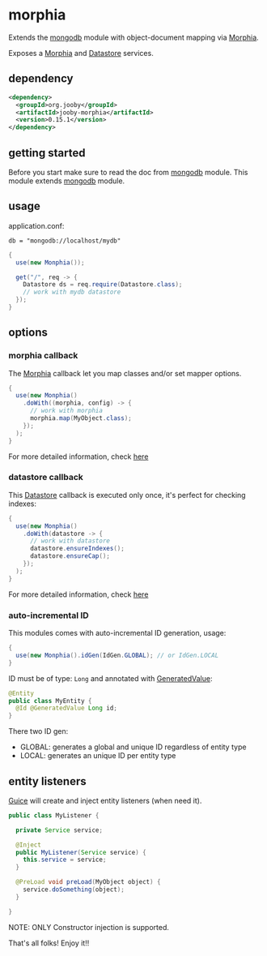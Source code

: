 # morphia

Extends the [mongodb](https://github.com/jooby-project/jooby/tree/master/jooby-mongodb) module with object-document mapping via [Morphia](https://github.com/mongodb/morphia).

Exposes a [Morphia](https://rawgit.com/wiki/mongodb/morphia/javadoc/0.111/org/mongodb/morphia/Morphia.html) and [Datastore](https://rawgit.com/wiki/mongodb/morphia/javadoc/0.111/org/mongodb/morphia/Datastore.html) services.

## dependency

```xml
<dependency>
  <groupId>org.jooby</groupId>
  <artifactId>jooby-morphia</artifactId>
  <version>0.15.1</version>
</dependency>
```

## getting started

Before you start make sure to read the doc from [mongodb](https://github.com/jooby-project/jooby/tree/master/jooby-mongodb) module. This module extends [mongodb](https://github.com/jooby-project/jooby/tree/master/jooby-mongodb) module.

## usage

application.conf:

```properties
db = "mongodb://localhost/mydb"
```

```java
{
  use(new Monphia());

  get("/", req -> {
    Datastore ds = req.require(Datastore.class);
    // work with mydb datastore
  });
}
```

## options

### morphia callback

The [Morphia](https://rawgit.com/wiki/mongodb/morphia/javadoc/0.111/org/mongodb/morphia/Morphia.html) callback let you map classes and/or set mapper options.

```java
{
  use(new Monphia()
    .doWith((morphia, config) -> {
      // work with morphia
      morphia.map(MyObject.class);
    });
  );
}
```

For more detailed information, check [here](https://github.com/mongodb/morphia/wiki/MappingObjects)

### datastore callback

This [Datastore](https://rawgit.com/wiki/mongodb/morphia/javadoc/0.111/org/mongodb/morphia/Datastore.html) callback is executed only once, it's perfect for checking indexes:

```java
{
  use(new Monphia()
    .doWith(datastore -> {
      // work with datastore
      datastore.ensureIndexes();
      datastore.ensureCap();
    });
  );
}
```

For more detailed information, check [here](https://github.com/mongodb/morphia/wiki/Datastore#ensure-indexes-and-caps)

### auto-incremental ID
This modules comes with auto-incremental ID generation, usage:

```java
{
  use(new Monphia().idGen(IdGen.GLOBAL); // or IdGen.LOCAL
}
```

ID must be of type: ```Long``` and annotated with [GeneratedValue](/apidocs/GeneratedValue.html):

```java
@Entity
public class MyEntity {
  @Id @GeneratedValue Long id;
}
```

There two ID gen:

* GLOBAL: generates a global and unique ID regardless of entity type
* LOCAL: generates an unique ID per entity type

## entity listeners

[Guice](https://github.com/google/guice) will create and inject entity listeners (when need it).


```java
public class MyListener {

  private Service service;

  @Inject
  public MyListener(Service service) {
    this.service = service;
  }

  @PreLoad void preLoad(MyObject object) {
    service.doSomething(object);
  }

}
```

NOTE: ONLY Constructor injection is supported.

That's all folks! Enjoy it!!

